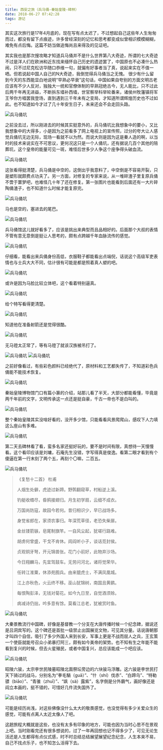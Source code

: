 ```yaml
---
title: 西安之旅（兵马俑-秦始皇陵-碑林）
date: 2018-06-27 07:42:28
tags: 游记
---
```


其实这次旅行是17年4月底的，现在写有点太迟了，不过想起自己这些年人生匆匆而过，都没有留下点痕迹，许多曾经深刻的记忆和思考都变成似曾相识模模糊糊，难免有点后悔。这篇不妨当做追悔尚且来得及的见证吧。

其实我也是那次搜攻略才知道兵马俑并不是什么世界第八大奇迹，所谓的七大奇迹不过是洋人们在欧洲和近东找来缅怀自己历史的遗迹罢了，中国原也不必凑什么热闹，只不过尼克松访华随口恭维一句，就偏有好事者当了真，说起来实在不值一哂。但若说起中国人自己的N大奇迹，我倒觉得兵马俑当之无愧。
很少有什么留到今天的东西能显白地说明“早熟必早衰”这句话，中国如果自夸别的方面文明古老应该有不少人反对，独独大一统和官僚体制的早熟冠绝古今，无人能比，只不过此后两千年再无进益，不断拆东墙补西墙，世官察举科举轮番来，诸侯州牧藩镇将军王爷你方唱罢我登场，直到遇到三千年未有之变局，才知道所谓辉煌历史也不过如此。也不知道如今才过了几十年安生日子，未来还会不会走回头路。

![兵马俑坑](tour-2018-06-27/1.jfif)


之前没去过，所以刚进去的时候其实挺意外的，兵马俑坑比我想象中的要小，又比我想象中的大得多，小是因为之前看多了网上电视上的宣传照，过分的夸大让人感觉兵俑坑无边无际，现场一看就不以为然。而说大则是因为这是秦人造的啊，以当时的技术来说实在不可思议，更何况这只是一个人俑坑，还有据说几百个其他的陪葬坑，这个皇帝的能量可见一斑，难怪后世多少人争这个座争得头破血流。

![兵马俑坑](tour-2018-06-27/2.jfif)

这张看得挺清楚，兵马俑是中空的，这倒出乎我意料了，中空倒是不容易开裂，只是塑形就颇费点功夫了。另一方面，对修复的专家来说，从一堆碎渣子里复原兵俑不啻于噩梦吧，也难怪几十年了还在修复。第一张图片也能看到后面还有一大片碎陶俑渣子，也不知道什么时候才能复原完。

![兵马俑坑](tour-2018-06-27/3.jfif)

马也是空的，塞进去的尾巴。

![兵马俑坑](tour-2018-06-27/4.jfif)

兵马俑馆这儿就好看多了，应该是挑出来典型而且品相好的。后面那个大叔的表情不管有意无意倒是挺让人思考的，颇有点跨越千年血脉流传的感觉。

![兵马俑坑](tour-2018-06-27/5.jfif)

仔细看，能看出来兵俑身份高低，衣服鞋子都能看出点端倪，话说这个高级军吏表情也与士兵大大不同，估计很有可能是都是照着真人塑的吧。

![兵马俑坑](tour-2018-06-27/6.jfif)

或许是因为马脸比较立体吧，这个看着特别逼真。

![兵马俑坑](tour-2018-06-27/7.jfif)

给个特写看得更清楚。

![兵马俑坑](tour-2018-06-27/8.jfif)

知道他在准备射箭还是觉得很酷。

![兵马俑坑](tour-2018-06-27/9.jfif)

无马镫太正常了，等有马镫了就该汉族被吊打了。

![兵马俑坑](tour-2018-06-27/10.jfif)
![兵马俑坑](tour-2018-06-27/11.jfif)

之前好像看过，有些彩色颜料已经绝代了，原材料和工艺都失传了，不知道彩色兵俑能不能技术恢复。

![兵马俑坑](tour-2018-06-27/12.jfif)

秦始皇陵博物馆门口有篇小篆的介绍，站那儿看了半天，大部分都能看懂，毕竟是两千年前的文字，文明传承这一点还是挺自豪，千古一帝也不是白叫的。

![兵马俑坑](tour-2018-06-27/13.jfif)

整个秦始皇陵其实没啥好看的，没开多少馆，只能看看风景爬爬山，感叹下人力填这么座山有多难。

![兵马俑坑](tour-2018-06-27/15.jfif)

第二天去碑林看了看，蛮多名家还挺好玩的，要不是时间有限，真想待一天慢慢看。这个看印应该是刘墉，石庵先生没错，字写得真是俊逸。看第二眼才看到有个傻逼在第一行末刻了两个五，再刻个〇嘛，二百五。

![兵马俑坑](tour-2018-06-27/16.jfif)

> 《复愁十二首》 杜甫
> 
> 人烟生处僻，虎迹过新蹄。野鹘翻窥草，村船逆上溪。
> 
> 钓艇收缗尽，昏鸦接翅归。月生初学扇，云细不成衣。
> 
> 万国尚防寇，故园今若何。昔归相识少，早已战场多。
> 
> 身觉省郎在，家须农事归。年深荒草径，老恐失柴扉。
> 
> 金丝镂箭镞，皂尾制旗竿。一自风尘起，犹嗟行路难。
> 
> 胡虏何曾盛，干戈不肯休。闾阎听小子，谈话觅封侯。
> 
> 贞观铜牙弩，开元锦兽张。花门小前好，此物弃沙场。
> 
> 今日翔麟马，先宜驾鼓车。无劳问河北，诸将觉荣华。
> 
> 任转江淮粟，休添苑囿兵。由来貔虎士，不满凤凰城。
> 
> 江上亦秋色，火云终不移。巫山犹锦树，南国且黄鹂。
> 
> 每恨陶彭泽，无钱对菊花。如今九日至，自觉酒须赊。
> 
> 病减诗仍拙，吟多意有馀。莫看江总老，犹被赏时鱼。
 
![兵马俑坑](tour-2018-06-27/17.jfif)

大秦景教流行中国碑，好像是基督教一个分支在大唐传播时候一个纪念碑，据说还是吕洞宾写的。这个碑还是首批一级禁止出国展览文物，可见其分量。话说唐朝那才叫四个自信，吸引了多少外国人来到长安，军事上更是不战而屈人之兵，王玄策一个使臣就能号召众小弟暴打阿三，颇有如今美帝的架势。也不知有生之年能不能看到复兴的时候，但去火星殖民，或者中国复兴，总应该能成一个吧应该。

![兵马俑坑](tour-2018-06-27/18.jfif)

昭陵六骏，太宗李世民陵墓昭陵北面祭坛旁边的六块骏马浮雕。这六骏是李世民打天下骑过的战马，分别名为“拳毛騧（guā）”、“什（shí）伐赤”、“白蹄乌”、“特勒骠（biāo）”、“青骓（zhuī）”、“飒（sà）露紫”，名字倒是分外霸气，画好像还是阎立本画的，挺不错的，可惜好几件流失国外了。

![兵马俑坑](tour-2018-06-27/19.jfif)

可能是经历尚浅，对这些佛像没什么太大的敬畏感觉，也没觉得有多少关爱众生的感觉，可能有点离人太近太像人了吧。


这趟旅程大概就是这些，也没有太多有印象的地方，可能也因为当时心思不在景观上吧。当时刚看完还有很多想说的，过了一年再回想也记不得多少了，可见无论生活还是人生都得有点仪式感，时不时总结总结展望展望纪念纪念，人生本来不易，自己不找点乐子，也不知怎么活得下去。

